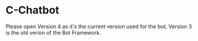 # C-Chatbot

Please open Version 4 as it's the current version used for the bot. Version 3 is the old verion of the Bot Framework.

